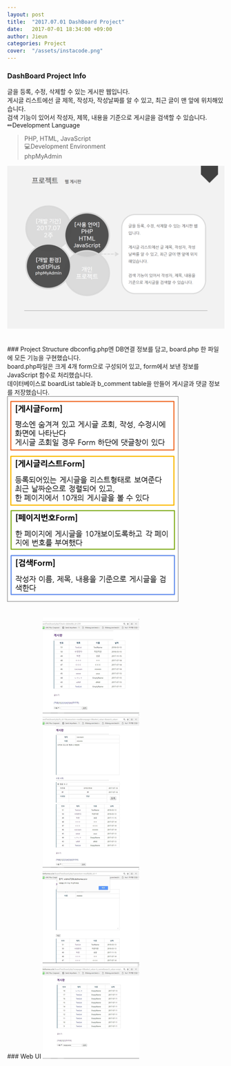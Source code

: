 ```yaml
---
layout: post
title:  "2017.07.01 DashBoard Project"
date:   2017-07-01 18:34:00 +09:00
author: Jieun
categories: Project
cover:  "/assets/instacode.png"
---
```


### DashBoard Project Info
글을 등록, 수정, 삭제할 수 있는 게시판 웹입니다.<br/>
게시글 리스트에선 글 제목, 작성자, 작성날짜를 알 수 있고, 최근 글이 맨 앞에 위치해있습니다.<br/>
검색 기능이 있어서 작성자, 제목, 내용을 기준으로 게시글을 검색할 수 있습니다.<br/>
✏Development Language<br/>
> PHP, HTML, JavaScript<br/>
💻Development Environment<br/>
> phpMyAdmin<br/>
<img src="/assets/2017_DashBoard/DashBoard_Info.png" title="DashBoard Info">
<br/><br/><br/>
### Project Structure
dbconfig.php엔 DB연결 정보를 담고, board.php 한 파일에 모든 기능을 구현했습니다.<br/>
board.php파일은 크게 4개 form으로 구성되어 있고, form에서 보낸 정보를 JavaScript 함수로 처리했습니다.<br/>
데이터베이스로 boardList table과 b_comment table을 만들어 게시글과 댓글 정보를 저장했습니다.<br/>
<img src="/assets/2017_DashBoard/DashBoard_structure.png" title="DashBoard Structure">
<br/><br/><br/>
### Web UI
<img src="/assets/2017_DashBoard/DashBoard_Screenshot.jpg" title="DashBoard Screenshot">
